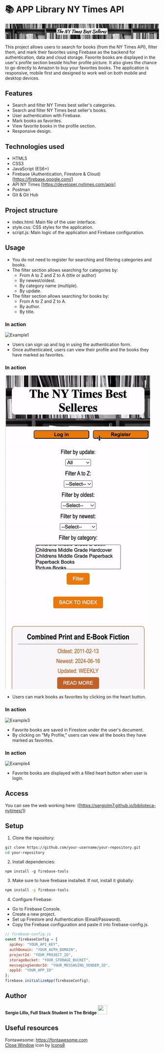 # 📚 APP Library NY Times API
<a href="https://sergiolm7.github.io/biblioteca-nytimes/" target="_blank"> <img src="./images/banner-readme.jpg"/></a> 


This project allows users to search for books (from the NY Times API), filter them, and mark their favorites using Firebase as the backend for authentication, data and cloud storage. Favorite books are displayed in the user's profile section beside his/her profile picture. It also gives the chance to go directly to Amazon to buy your favorites books. The application is responsive, mobile first and designed to work well on both mobile and desktop devices.

## Features
* Search and filter NY Times best seller's categories.
* Search and filter NY Times best seller's books.
* User authentication with Firebase.
* Mark books as favorites.
* View favorite books in the profile section.
* Responsive design.

## Technologies used
* HTML5
* CSS3
* JavaScript (ES6+)
* Firebase (Authentication, Firestore & Cloud) [https://firebase.google.com/]
* API NY Times [https://developer.nytimes.com/apis]
* Postman
* Git & Git Hub

## Project structure
* index.html: Main file of the user interface.
* style.css: CSS styles for the application.
* script.js: Main logic of the application and Firebase configuration.

## Usage

* You do not need to register for searching and filtering categories and books.
* The filter section allows searching for categories by:
    - From A to Z and Z to A (title or author)
    - By newest/oldest.
    - By category name (multiple).
    - By update.
* The filter section allows searching for books by:
    - From A to Z and Z to A.
    - By author.
    - By title.
      
### In action
![Example1](https://github.com/SergioLM7/biblioteca-nytimes/blob/main/images/gif1.gif)

* Users can sign up and log in using the authentication form.
* Once authenticated, users can view their profile and the books they have marked as favorites.
  
### In action
![Example2](https://github.com/SergioLM7/biblioteca-nytimes/blob/main/images/gif2.gif)

* Users can mark books as favorites by clicking on the heart button.

### In action
![Example3](https://github.com/SergioLM7/biblioteca-nytimes/blob/main/images/gif3.gif)

* Favorite books are saved in Firestore under the user's document.
* By clicking on "My Profile," users can view all the books they have marked as favorites.

### In action
![Example4](https://github.com/SergioLM7/biblioteca-nytimes/blob/main/images/gif4.gif)

* Favorite books are displayed with a filled heart button when user is login.

## Access
You can see the web working here: ([https://sergiolm7.github.io/biblioteca-nytimes/])

## Setup

1. Clone the repository:

```bash
git clone https://github.com/your-username/your-repository.git
cd your-repository
```

2. Install dependencies:

```
npm install -g firebase-tools
```

3. Make sure to have firebase installed. If not, install it globally:

```bash
npm install -g firebase-tools
```

4. Configure Firebase:

* Go to Firebase Console.
* Create a new project.
* Set up Firestore and Authentication (Email/Password).
* Copy the Firebase configuration and paste it into firebase-config.js.

```javascript
// firebase-config.js
const firebaseConfig = {
  apiKey: "YOUR_API_KEY",
  authDomain: "YOUR_AUTH_DOMAIN",
  projectId: "YOUR_PROJECT_ID",
  storageBucket: "YOUR_STORAGE_BUCKET",
  messagingSenderId: "YOUR_MESSAGING_SENDER_ID",
  appId: "YOUR_APP_ID"
};
firebase.initializeApp(firebaseConfig);
```
## Author
**Sergio Lillo, Full Stack Student in The Bridge**
<a href="https://www.linkedin.com/in/lillosergio/" target="_blank"> <img src="https://upload.wikimedia.org/wikipedia/commons/thumb/8/81/LinkedIn_icon.svg/1200px-LinkedIn_icon.svg.png" width=30px, height=30px/></a> 


## Useful resources
Fontawesome: https://fontawesome.com
<br>
<a target="_blank" href="https://icons8.com/icon/LRNHSg8YnQRx/close-window">Close Window</a> icon by <a target="_blank" href="https://icons8.com">Icons8</a>
